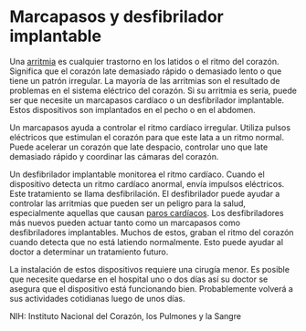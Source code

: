 Marcapasos y desfibrilador implantable
======================================


Una [arritmia](https://medlineplus.gov/spanish/arrhythmia.html) es cualquier trastorno en los latidos o el ritmo del corazón. Significa que el corazón late demasiado rápido o demasiado lento o que tiene un patrón irregular. La mayoría de las arritmias son el resultado de problemas en el sistema eléctrico del corazón. Si su arritmia es seria, puede ser que necesite un marcapasos cardíaco o un desfibrilador implantable. Estos dispositivos son implantados en el pecho o en el abdomen. 


Un marcapasos ayuda a controlar el ritmo cardíaco irregular. Utiliza pulsos eléctricos que estimulan el corazón para que este lata a un ritmo normal. Puede acelerar un corazón que late despacio, controlar uno que late demasiado rápido y coordinar las cámaras del corazón. 


Un desfibrilador implantable monitorea el ritmo cardíaco. Cuando el dispositivo detecta un ritmo cardíaco anormal, envía impulsos eléctricos. Este tratamiento se llama desfibrilación. El desfibrilador puede ayudar a controlar las arritmias que pueden ser un peligro para la salud, especialmente aquellas que causan [paros cardíacos](https://medlineplus.gov/spanish/suddencardiacarrest.html). Los desfibriladores más nuevos pueden actuar tanto como un marcapasos como desfibriladores implantables. Muchos de estos, graban el ritmo del corazón cuando detecta que no está latiendo normalmente. Esto puede ayudar al doctor a determinar un tratamiento futuro. 


La instalación de estos dispositivos requiere una cirugía menor. Es posible que necesite quedarse en el hospital uno o dos días así su doctor se asegura que el dispositivo está funcionando bien. Probablemente volverá a sus actividades cotidianas luego de unos días. 


 NIH: Instituto Nacional del Corazón, los Pulmones y la Sangre 

